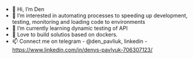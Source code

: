 - 👋 Hi, I’m Den
- 👀 I’m interested in automating processes to speeding up development, testing, monitoring and loading code to environments
- 🌱 I’m currently learning dynamic testing of API
- 💞️ Love to build solutios based on dockers.
- 📫 Connect me on telegram - @den_pavliuk, linkedin - https://www.linkedin.com/in/denys-pavlyuk-706307123/

<!---
Densf2/Densf2 is a ✨ special ✨ repository because its `README.md` (this file) appears on your GitHub profile.
You can click the Preview link to take a look at your changes.
--->
